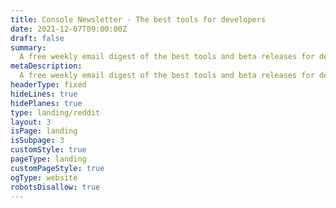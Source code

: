 ```yaml
---
title: Console Newsletter - The best tools for developers
date: 2021-12-07T09:00:00Z
draft: false
summary:
  A free weekly email digest of the best tools and beta releases for developers.
metaDescription:
  A free weekly email digest of the best tools and beta releases for developers.
headerType: fixed
hideLines: true
hidePlanes: true
type: landing/reddit
layout: 3
isPage: landing
isSubpage: 3
customStyle: true
pageType: landing
customPageStyle: true
ogType: website
robotsDisallow: true
---
```

